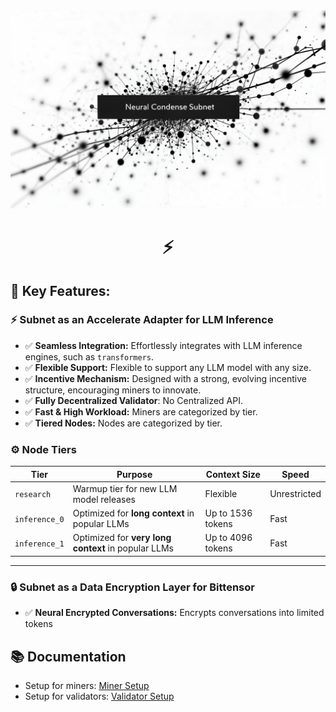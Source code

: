 <div align="center">
<picture>
    <source srcset="./assets/images/condense-main.png">
    <img src="./assets/images/condense-main.png" alt="Neural Condense Subnet" style="width:800px;">

</picture>
</div>

<div align="center">

# ⚡ 

</div>


## 🌟 Key Features:

### ⚡ Subnet as an Accelerate Adapter for LLM Inference
- ✅ **Seamless Integration:** Effortlessly integrates with LLM inference engines, such as `transformers`.
- ✅ **Flexible Support:** Flexible to support any LLM model with any size.
- ✅ **Incentive Mechanism:** Designed with a strong, evolving incentive structure, encouraging miners to innovate.
- ✅ **Fully Decentralized Validator**: No Centralized API.
- ✅ **Fast & High Workload:** Miners are categorized by tier. 
- ✅ **Tiered Nodes:** Nodes are categorized by tier.

### ⚙️ Node Tiers

| **Tier**       | **Purpose**                           | **Context Size**         | **Speed**     |
|----------------|---------------------------------------|---------------------------|---------------|
| `research`     | Warmup tier for new LLM model releases | Flexible                  | Unrestricted  |
| `inference_0`  | Optimized for **long context** in popular LLMs | Up to 1536 tokens       | Fast         |
| `inference_1`  | Optimized for **very long context** in popular LLMs | Up to 4096 tokens       | Fast         |

--- 


### 🔒 Subnet as a Data Encryption Layer for Bittensor
- ✅ **Neural Encrypted Conversations:** Encrypts conversations into limited tokens


## 📚 Documentation
- Setup for miners: [Miner Setup](./docs/miner.md)
- Setup for validators: [Validator Setup](./docs/validator.md)
